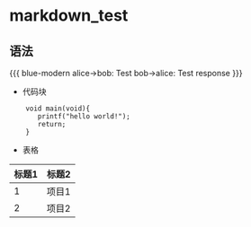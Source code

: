 markdown_test
=============
语法
------

{{{ blue-modern
  alice->bob: Test
  bob->alice: Test response
}}}


* 代码块

```
    void main(void){
       printf("hello world!");
       return;
    }
```

* 表格  

|标题1 | 标题2 |
|------|-------|
| 1    | 项目1 |
| 2    | 项目2 |
